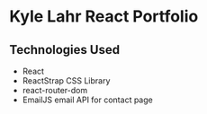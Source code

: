 # Kyle Lahr React Portfolio

## Technologies Used

- React
- ReactStrap CSS Library
- react-router-dom
- EmailJS email API for contact page
